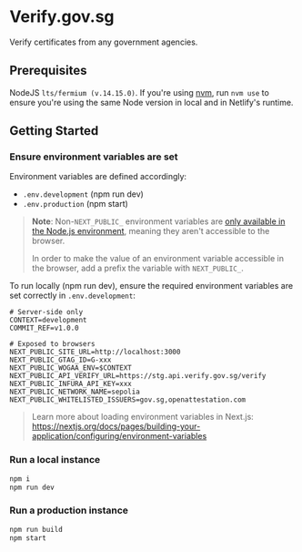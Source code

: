 # Verify.gov.sg

Verify certificates from any government agencies.

## Prerequisites

NodeJS `lts/fermium (v.14.15.0)`. If you're using [nvm](https://github.com/nvm-sh/nvm), run `nvm use` to ensure you're using the same Node version in local and in Netlify's runtime.

## Getting Started

### Ensure environment variables are set

Environment variables are defined accordingly:

- `.env.development` (npm run dev)
- `.env.production` (npm start)

> **Note**: Non-`NEXT_PUBLIC_` environment variables are [only available in the Node.js environment](https://nextjs.org/docs/pages/building-your-application/configuring/environment-variables#bundling-environment-variables-for-the-browser), meaning they aren't accessible to the browser.
>
> In order to make the value of an environment variable accessible in the browser, add a prefix the variable with `NEXT_PUBLIC_`.

To run locally (npm run dev), ensure the required environment variables are set correctly in `.env.development`:

```text
# Server-side only
CONTEXT=development
COMMIT_REF=v1.0.0

# Exposed to browsers
NEXT_PUBLIC_SITE_URL=http://localhost:3000
NEXT_PUBLIC_GTAG_ID=G-xxx
NEXT_PUBLIC_WOGAA_ENV=$CONTEXT
NEXT_PUBLIC_API_VERIFY_URL=https://stg.api.verify.gov.sg/verify
NEXT_PUBLIC_INFURA_API_KEY=xxx
NEXT_PUBLIC_NETWORK_NAME=sepolia
NEXT_PUBLIC_WHITELISTED_ISSUERS=gov.sg,openattestation.com
```

> Learn more about loading environment variables in Next.js: <https://nextjs.org/docs/pages/building-your-application/configuring/environment-variables>

### Run a local instance

```bash
npm i
npm run dev
```

### Run a production instance

```bash
npm run build
npm start
```
